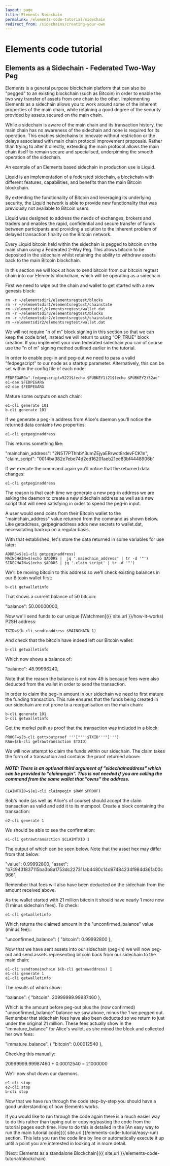 ```yaml
---
layout: page
title: Elements Sidechain
permalink: /elements-code-tutorial/sidechain
redirect_from: /sidechains/creating-your-own
---
```


# Elements code tutorial

## Elements as a Sidechain - Federated Two-Way Peg

Elements is a general purpose blockchain platform that can also be "pegged" to an existing blockchain (such as Bitcoin) in order to enable the two way transfer of assets from one chain to the other. Implementing Elements as a sidechain allows you to work around some of the inherent properties of the main chain, while retaining a good degree of the security provided by assets secured on the main chain.

While a sidechain is aware of the main chain and its transaction history, the main chain has no awareness of the sidechain and none is required for its operation. This enables sidechains to innovate without restriction or the delays associated with main chain protocol improvement proposals. Rather than trying to alter it directly, extending the main protocol allows the main chain itself to remain secure and specialised, underpinning the smooth operation of the sidechain.

An example of an Elements based sidechain in production use is Liquid. 

Liquid is an implementation of a federated sidechain, a blockchain with different features, capabilities, and benefits than the main Bitcoin blockchain. 

By extending the functionality of Bitcoin and leveraging its underlying security, the Liquid network is able to provide new functionality that was previously not available to Bitcoin users.

Liquid was designed to address the needs of exchanges, brokers and traders and enables the rapid, confidential and secure transfer of funds between participants and providing a solution to the inherent problem of delayed transaction finality on the Bitcoin network.

Every Liquid bitcoin held within the sidechain is pegged to bitcoin on the main chain using a Federated 2-Way Peg. This allows bitcoin to be deposited in the sidechain whilst retaining the ability to withdraw assets back to the main Bitcoin blockchain.

In this section we will look at how to send bitcoin from our bitcoin regtest chain into our Elements blockchain, which will be operating as a sidechain.

First we need to wipe out the chain and wallet to get started with a new genesis block:

~~~~
rm -r ~/elementsdir1/elementsregtest/blocks
rm -r ~/elementsdir1/elementsregtest/chainstate
rm ~/elementsdir1/elementsregtest/wallet.dat
rm -r ~/elementsdir2/elementsregtest/blocks
rm -r ~/elementsdir2/elementsregtest/chainstate
rm ~/elementsdir2/elementsregtest/wallet.dat
~~~~

We will not require "n of m" block signing in this section so that we can keep the code brief, instead we will return to using "OP_TRUE" block creation. If you implement your own federated sidechain you can of course use the "n of m" signing method outlined earlier in the tutorial.

In order to enable peg-in and peg-out we need to pass a valid "fedpegscript" to our node as a startup parameter. Alternatively, this can be set within the config file of each node:

~~~~
FEDPEGARG="-fedpegscript=5221$(echo $PUBKEY1)21$(echo $PUBKEY2)52ae"
e1-dae $FEDPEGARG
e2-dae $FEDPEGARG
~~~~

Mature some outputs on each chain:

~~~~
e1-cli generate 101
b-cli generate 101
~~~~

If we generate a peg-in address from Alice's daemon you'll notice the returned data contains two properties:

~~~~
e1-cli getpeginaddress
~~~~

This returns something like:

<div class="console-output">"mainchain_address": "2N5T7PThhbY3umZEjyaERrwct8rdevFCK1n",
"claim_script": "0014ba382e7ebe74d2ed16201aeb21ee83bf4448906b"
</div>

If we execute the command again you'll notice that the returned data changes:

~~~~
e1-cli getpeginaddress
~~~~

The reason is that  each time we generate a new peg-in address we are asking the daemon to create a new sidechain address as well as a new script that will need satisfying in order to spend the peg-in input.

A user would send coins from their Bitcoin wallet to the "mainchain_address" value returned from the command as shown below. Like getaddress, getpeginaddress adds new secrets to wallet.dat, necessitating backup on a regular basis.

With that established, let's store the data returned in some variables for use later:

~~~~
ADDRS=$(e1-cli getpeginaddress)
MAINCHAIN=$(echo $ADDRS |  jq '.mainchain_address' | tr -d '"')
SIDECHAIN=$(echo $ADDRS | jq '.claim_script' | tr -d '"')
~~~~

We'll be moving bitcoin to this address so we'll check existing balances in our Bitcoin wallet first:

~~~~
b-cli getwalletinfo
~~~~

That shows a current balance of 50 bitcoin:

<div class="console-output">"balance": 50.00000000,
</div>

Now we'll send funds to our unique [Watchmen]({{ site.url }}/how-it-works) P2SH address:

~~~~
TXID=$(b-cli sendtoaddress $MAINCHAIN 1)
~~~~

And check that the bitcoin have indeed left our Bitcoin wallet:

~~~~
b-cli getwalletinfo
~~~~

Which now shows a balance of:

<div class="console-output">"balance": 48.99996240,
</div>

Note that the reason the balance is not now 49 is because fees were also deducted from the wallet in order to send the transaction.

In order to claim the peg-in amount in our sidechain we need to first mature the funding transaction. This rule ensures that the funds being created in our sidechain are not prone to a reorganisation on the main chain:

~~~~
b-cli generate 101
b-cli getwalletinfo
~~~~

Get the merkel path as proof that the transaction was included in a block:

~~~~
PROOF=$(b-cli gettxoutproof '''["'''$TXID'''"]''')
RAW=$(b-cli getrawtransaction $TXID)
~~~~

We will now attempt to claim the funds within our sidechain. The claim takes the form of a transaction and contains the proof returned above:

##### NOTE: There is an optional third argument of "sidechainaddress" which can be provided to "claimpegin". This is not needed if you are calling the command from the same wallet that "owns" the address.

~~~~
CLAIMTXID=$(e1-cli claimpegin $RAW $PROOF)
~~~~

Bob's node (as well as Alice's of course) should accept the claim transaction as valid and add it to its mempool. Create a block containing the transaction:

~~~~
e2-cli generate 1
~~~~

We should be able to see the confirmation:

~~~~
e1-cli getrawtransaction $CLAIMTXID 1
~~~~

The output of which can be seen below. Note that the asset hex may differ from that below:

<div class="console-output">"value": 0.99992800,
"asset": "b7c9431837115ba3b8a1753dc227311ab4480c14d97484234f984d361a00c966",
</div>

Remember that fees will also have been deducted on the sidechain from the amount received above.

As the wallet started with 21 million bitcoin it should have nearly 1 more now (1 minus sidechain fees). To check:

~~~~
e1-cli getwalletinfo
~~~~

Which returns the claimed amount in the "unconfirmed_balance" value (minus fee)::

<div class="console-output">"unconfirmed_balance": {
    "bitcoin": 0.99992800
  },
</div>

Now that we have sent assets into our sidechain (peg-in) we will now peg-out and send assets representing bitcoin back from our sidechain to the main chain:

~~~~
e1-cli sendtomainchain $(b-cli getnewaddress) 1
e1-cli generate 1
e1-cli getwalletinfo
~~~~

The results of which show:

<div class="console-output">“balance”: {
    "bitcoin": 20999999.99987460
},
</div>

Which is the amount before peg-out plus the (now confirmed) "unconfirmed_balance" balance we saw above, minus the 1 we pegged out. Remember that sidechain fees have also been deducted so we return to just under the original 21 million. These fees actually show in the "immature_balance" for Alice's wallet, as she mined the block and collected her own fees:

<div class="console-output">”immature_balance”: {
    “bitcoin”: 0.00012540
},
</div>

Checking this manually:

<div class="console-output">20999999.99987460 + 0.00012540 = 21000000
</div>


We'll now shut down our daemons. 

~~~~
e1-cli stop
e2-cli stop
b-cli stop
~~~~

Now that we have run through the code step-by-step you should have a good understanding of how Elements works. 

If you would like to run through the code again there is a much easier way to do this rather than typing out or copying/pasting the code from the tutorial pages each time. How to do this is detailed in the [An easy way to run the main tutorial code]({{ site.url }}/elements-code-tutorial/easy-run) section. This lets you run the code line by line or automatically execute it up until a point you are interested in looking at in more detail.


[Next: Elements as a standalone Blockchain]({{ site.url }}/elements-code-tutorial/blockchain)

